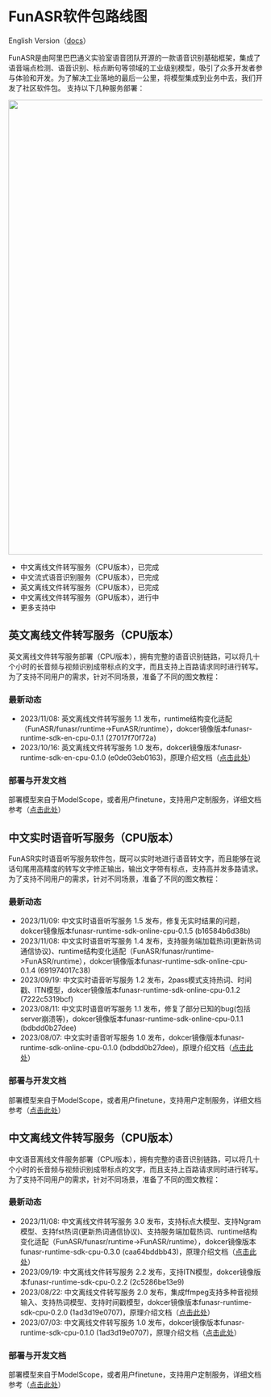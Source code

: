 # FunASR软件包路线图

English Version（[docs](./readme.md)）

FunASR是由阿里巴巴通义实验室语音团队开源的一款语音识别基础框架，集成了语音端点检测、语音识别、标点断句等领域的工业级别模型，吸引了众多开发者参与体验和开发。为了解决工业落地的最后一公里，将模型集成到业务中去，我们开发了社区软件包。
支持以下几种服务部署：

<img src="docs/images/sdk_roadmap.jpg"  width="900"/>

- 中文离线文件转写服务（CPU版本），已完成
- 中文流式语音识别服务（CPU版本），已完成
- 英文离线文件转写服务（CPU版本），已完成
- 中文离线文件转写服务（GPU版本），进行中
- 更多支持中

## 英文离线文件转写服务（CPU版本）

英文离线文件转写服务部署（CPU版本），拥有完整的语音识别链路，可以将几十个小时的长音频与视频识别成带标点的文字，而且支持上百路请求同时进行转写。
为了支持不同用户的需求，针对不同场景，准备了不同的图文教程：

### 最新动态
- 2023/11/08:   英文离线文件转写服务 1.1 发布，runtime结构变化适配（FunASR/funasr/runtime->FunASR/runtime），dokcer镜像版本funasr-runtime-sdk-en-cpu-0.1.1 (27017f70f72a)
- 2023/10/16:   英文离线文件转写服务 1.0 发布，dokcer镜像版本funasr-runtime-sdk-en-cpu-0.1.0 (e0de03eb0163)，原理介绍文档（[点击此处](https://mp.weixin.qq.com/s/DZZUTj-6xwFfi-96ml--4A)）


### 部署与开发文档

部署模型来自于ModelScope，或者用户finetune，支持用户定制服务，详细文档参考（[点击此处](./docs/SDK_advanced_guide_offline_en_zh.md)）


## 中文实时语音听写服务（CPU版本）
FunASR实时语音听写服务软件包，既可以实时地进行语音转文字，而且能够在说话句尾用高精度的转写文字修正输出，输出文字带有标点，支持高并发多路请求。
为了支持不同用户的需求，针对不同场景，准备了不同的图文教程：

### 最新动态
- 2023/11/09:   中文实时语音听写服务 1.5 发布，修复无实时结果的问题，dokcer镜像版本funasr-runtime-sdk-online-cpu-0.1.5 (b16584b6d38b)
- 2023/11/08:   中文实时语音听写服务 1.4 发布，支持服务端加载热词(更新热词通信协议)、runtime结构变化适配（FunASR/funasr/runtime->FunASR/runtime），dokcer镜像版本funasr-runtime-sdk-online-cpu-0.1.4 (691974017c38)
- 2023/09/19:   中文实时语音听写服务 1.2 发布，2pass模式支持热词、时间戳、ITN模型，dokcer镜像版本funasr-runtime-sdk-online-cpu-0.1.2 (7222c5319bcf)
- 2023/08/11:   中文实时语音听写服务 1.1 发布，修复了部分已知的bug(包括server崩溃等)，dokcer镜像版本funasr-runtime-sdk-online-cpu-0.1.1 (bdbdd0b27dee)
- 2023/08/07:   中文实时语音听写服务 1.0 发布，dokcer镜像版本funasr-runtime-sdk-online-cpu-0.1.0 (bdbdd0b27dee)，原理介绍文档（[点击此处](https://mp.weixin.qq.com/s/8He081-FM-9IEI4D-lxZ9w)）


### 部署与开发文档

部署模型来自于ModelScope，或者用户finetune，支持用户定制服务，详细文档参考（[点击此处](./docs/SDK_advanced_guide_online_zh.md)）



## 中文离线文件转写服务（CPU版本）

中文语音离线文件服务部署（CPU版本），拥有完整的语音识别链路，可以将几十个小时的长音频与视频识别成带标点的文字，而且支持上百路请求同时进行转写。
为了支持不同用户的需求，针对不同场景，准备了不同的图文教程：

### 最新动态

- 2023/11/08:   中文离线文件转写服务 3.0 发布，支持标点大模型、支持Ngram模型、支持fst热词(更新热词通信协议)、支持服务端加载热词、runtime结构变化适配（FunASR/funasr/runtime->FunASR/runtime），dokcer镜像版本funasr-runtime-sdk-cpu-0.3.0 (caa64bddbb43)，原理介绍文档（[点击此处](https://mp.weixin.qq.com/s/jSbnKw_m31BUUbTukPSOIw)）
- 2023/09/19:   中文离线文件转写服务 2.2 发布，支持ITN模型，dokcer镜像版本funasr-runtime-sdk-cpu-0.2.2 (2c5286be13e9)
- 2023/08/22:   中文离线文件转写服务 2.0 发布，集成ffmpeg支持多种音视频输入、支持热词模型、支持时间戳模型，dokcer镜像版本funasr-runtime-sdk-cpu-0.2.0 (1ad3d19e0707)，原理介绍文档（[点击此处](https://mp.weixin.qq.com/s/oJHe0MKDqTeuIFH-F7GHMg)）
- 2023/07/03:   中文离线文件转写服务 1.0 发布，dokcer镜像版本funasr-runtime-sdk-cpu-0.1.0 (1ad3d19e0707)，原理介绍文档（[点击此处](https://mp.weixin.qq.com/s/DHQwbgdBWcda0w_L60iUww)）

### 部署与开发文档

部署模型来自于ModelScope，或者用户finetune，支持用户定制服务，详细文档参考（[点击此处](./docs/SDK_advanced_guide_offline_zh.md)）


